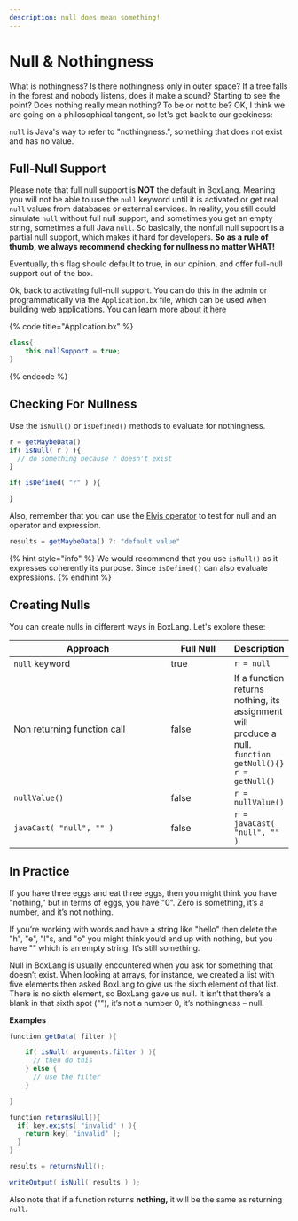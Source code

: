```yaml
---
description: null does mean something!
---
```


# Null & Nothingness

What is nothingness? Is there nothingness only in outer space? If a tree falls in the forest and nobody listens, does it make a sound? Starting to see the point? Does nothing really mean nothing? To be or not to be? OK, I think we are going on a philosophical tangent, so let's get back to our geekiness:

`null` is Java's way to refer to "nothingness.", something that does not exist and has no value.

## Full-Null Support

Please note that full null support is **NOT** the default in BoxLang. Meaning you will not be able to use the `null` keyword until it is activated or get real `null` values from databases or external services. In reality, you still could simulate `null` without full null support, and sometimes you get an empty string, sometimes a full Java `null`. So basically, the nonfull null support is a partial null support, which makes it hard for developers. **So as a rule of thumb, we always recommend checking for nullness no matter WHAT!**

Eventually, this flag should default to true, in our opinion, and offer full-null support out of the box.

Ok, back to activating full-null support. You can do this in the admin or programmatically via the `Application.bx` file, which can be used when building web applications. You can learn more [about it here](../advanced/applicationbx.md)

{% code title="Application.bx" %}
```java
class{
    this.nullSupport = true;
}
```
{% endcode %}

## Checking For Nullness

Use the `isNull()` or `isDefined()` methods to evaluate for nothingness.

```javascript
r = getMaybeData()
if( isNull( r ) ){
  // do something because r doesn't exist
}

if( isDefined( "r" ) ){

}
```

Also, remember that you can use the [Elvis operator](operators.md#elvis-operator-null-coalescing) to test for null and an operator and expression.

```javascript
results = getMaybeData() ?: "default value"
```

{% hint style="info" %}
We would recommend that you use `isNull()` as it expresses coherently its purpose. Since `isDefined()` can also evaluate expressions.
{% endhint %}

## Creating Nulls

You can create nulls in different ways in BoxLang. Let's explore these:

<table><thead><tr><th width="268">Approach</th><th width="98.33333333333331" data-type="checkbox">Full Null</th><th>Description</th></tr></thead><tbody><tr><td><code>null</code> keyword</td><td>true</td><td><code>r = null</code></td></tr><tr><td>Non returning function call</td><td>false</td><td>If a function returns nothing, its assignment will produce a null.<br><code>function getNull(){}</code><br><code>r = getNull()</code></td></tr><tr><td><code>nullValue()</code></td><td>false</td><td><code>r = nullValue()</code></td></tr><tr><td><code>javaCast( "null", "" )</code></td><td>false</td><td><code>r = javaCast( "null", "" )</code></td></tr></tbody></table>

## In Practice

If you have three eggs and eat three eggs, then you might think you have "nothing," but in terms of eggs, you have "0". Zero is something, it’s a number, and it’s not nothing.

If you’re working with words and have a string like "hello" then delete the "h", "e", "l"s, and "o" you might think you’d end up with nothing, but you have "" which is an empty string. It’s still something.

Null in BoxLang is usually encountered when you ask for something that doesn’t exist. When looking at arrays, for instance, we created a list with five elements then asked BoxLang to give us the sixth element of that list. There is no sixth element, so BoxLang gave us null. It isn’t that there’s a blank in that sixth spot (""), it’s not a number 0, it’s nothingness – null.

**Examples**

```java
function getData( filter ){

    if( isNull( arguments.filter ) ){
      // then do this
    } else {
      // use the filter
    }

}

function returnsNull(){
  if( key.exists( "invalid" ) ){
    return key[ "invalid" ];
  }
}

results = returnsNull();

writeOutput( isNull( results ) );
```

Also note that if a function returns **nothing,** it will be the same as returning `null`.
